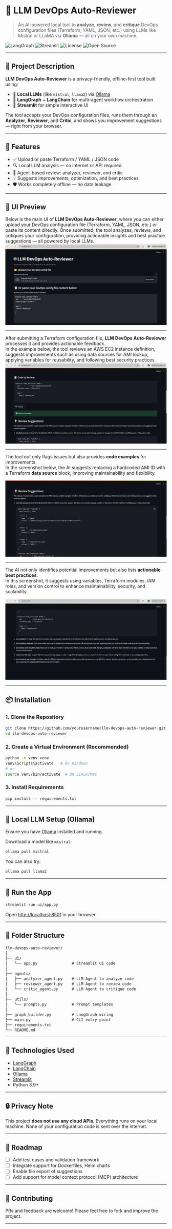 # 🤖 LLM DevOps Auto-Reviewer

> An AI-powered local tool to **analyze**, **review**, and **critique** DevOps configuration files (Terraform, YAML, JSON, etc.) using LLMs like Mistral or LLaMA via **Ollama** — all on your own machine.

![LangGraph](https://img.shields.io/badge/Built%20With-LangGraph-blueviolet)
![Streamlit](https://img.shields.io/badge/UI-Streamlit-orange)
![License](https://img.shields.io/badge/License-MIT-green)
![Open Source](https://img.shields.io/badge/Open%20Source-Yes-brightgreen)

---

## 🚀 Project Description

**LLM DevOps Auto-Reviewer** is a privacy-friendly, offline-first tool built using:

- 🧠 **Local LLMs** (like `mistral`, `llama2`) via [Ollama](https://ollama.com/)
- 🔁 **LangGraph** + **LangChain** for multi-agent workflow orchestration
- 📄 **Streamlit** for simple interactive UI

The tool accepts your DevOps configuration files, runs them through an **Analyzer**, **Reviewer**, and **Critic**, and shows you improvement suggestions — right from your browser.

---

## 🧱 Features

- ✅ Upload or paste Terraform / YAML / JSON code
- 🔍 Local LLM analysis — no internet or API required
- 🧠 Agent-based review: analyzer, reviewer, and critic
- 💡 Suggests improvements, optimization, and best practices
- 🛡️ Works completely offline — no data leakage

---

## 📸 UI Preview


Below is the main UI of **LLM DevOps Auto-Reviewer**, where you can either upload your DevOps configuration file (Terraform, YAML, JSON, etc.) or paste its content directly. Once submitted, the tool analyzes, reviews, and critiques your configuration, providing actionable insights and best practice suggestions — all powered by local LLMs.
![UI Preview](screenshots/Screenshot1.png)


---

After submitting a Terraform configuration file, **LLM DevOps Auto-Reviewer** processes it and provides actionable feedback.  
In the example below, the tool reviews an AWS EC2 instance definition, suggests improvements such as using data sources for AMI lookup, applying variables for reusability, and following best security practices.
![UI Preview](screenshots/Screenshot2.png)


---

The tool not only flags issues but also provides **code examples** for improvements.  
In the screenshot below, the AI suggests replacing a hardcoded AMI ID with a Terraform **data source** block, improving maintainability and flexibility.

![Detailed Suggestion](screenshots/Screenshot3.png)


---

The AI not only identifies potential improvements but also lists **actionable best practices**.  
In this screenshot, it suggests using variables, Terraform modules, IAM roles, and version control to enhance maintainability, security, and scalability.

![Best Practices](screenshots/Screenshot4.png)

---

## 📦 Installation

### 1. Clone the Repository

```bash
git clone https://github.com/yourusername/llm-devops-auto-reviewer.git
cd llm-devops-auto-reviewer
```

### 2. Create a Virtual Environment (Recommended)

```bash
python -m venv venv
venv\Scripts\activate   # On Windows
# or
source venv/bin/activate  # On Linux/Mac
```

### 3. Install Requirements

```bash
pip install -r requirements.txt
```

---

## 🔧 Local LLM Setup (Ollama)

Ensure you have [Ollama](https://ollama.com/) installed and running.

Download a model like `mistral`:

```bash
ollama pull mistral
```

You can also try:

```bash
ollama pull llama2
```

---

## 🧪 Run the App

```bash
streamlit run ui/app.py
```

Open [http://localhost:8501](http://localhost:8501) in your browser.

---

## 📁 Folder Structure

```
llm-devops-auto-reviewer/
│
├── ui/
│   └── app.py               # Streamlit UI code
│
├── agents/
│   ├── analyzer_agent.py    # LLM Agent to analyze code
│   ├── reviewer_agent.py    # LLM Agent to review code
│   └── critic_agent.py      # LLM Agent to critique code
│
├── utils/
│   └── prompts.py           # Prompt templates
│
├── graph_builder.py         # LangGraph wiring
├── main.py                  # CLI entry point
├── requirements.txt
└── README.md
```

---

## 🧠 Technologies Used

- [LangGraph](https://docs.langchain.com/langgraph/)
- [LangChain](https://www.langchain.com/)
- [Ollama](https://ollama.com/)
- [Streamlit](https://streamlit.io/)
- Python 3.9+

---

## 🔒 Privacy Note

This project **does not use any cloud APIs**. Everything runs on your local machine. None of your configuration code is sent over the internet.

---

## 📌 Roadmap

- [ ] Add test cases and validation framework
- [ ] Integrate support for Dockerfiles, Helm charts
- [ ] Enable file export of suggestions
- [ ] Add support for model context protocol (MCP) architecture

---

## 🙌 Contributing

PRs and feedback are welcome! Please feel free to fork and improve the project.

---


